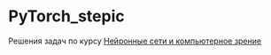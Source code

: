# PyTorch_stepic

Решения задач по курсу [Нейронные сети и компьютерное зрение](https://stepik.org/course/50352)

